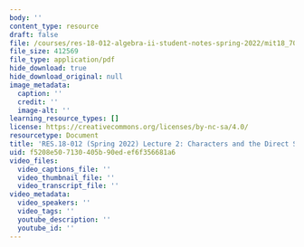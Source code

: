 ```yaml
---
body: ''
content_type: resource
draft: false
file: /courses/res-18-012-algebra-ii-student-notes-spring-2022/mit18_702s22_lect2.pdf
file_size: 412569
file_type: application/pdf
hide_download: true
hide_download_original: null
image_metadata:
  caption: ''
  credit: ''
  image-alt: ''
learning_resource_types: []
license: https://creativecommons.org/licenses/by-nc-sa/4.0/
resourcetype: Document
title: 'RES.18-012 (Spring 2022) Lecture 2: Characters and the Direct Sum'
uid: f5208e50-7130-405b-90ed-ef6f356681a6
video_files:
  video_captions_file: ''
  video_thumbnail_file: ''
  video_transcript_file: ''
video_metadata:
  video_speakers: ''
  video_tags: ''
  youtube_description: ''
  youtube_id: ''
---
```

